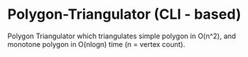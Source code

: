 # Polygon-Triangulator (CLI - based)

Polygon Triangulator which triangulates simple polygon in O(n^2), and monotone polygon in O(nlogn) time (n = vertex count).
